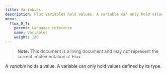 ```yaml
---
title: Variables
description: Flux variables hold values. A variable can only hold values defined by its type.
menu:
  flux_0_7:
    parent: Language reference
    name: Variables
    weight: 120
---
```


> **Note:** This document is a living document and may not represent the current implementation of Flux.

A _variable_ holds a value.
A variable can only hold values defined by its type.
